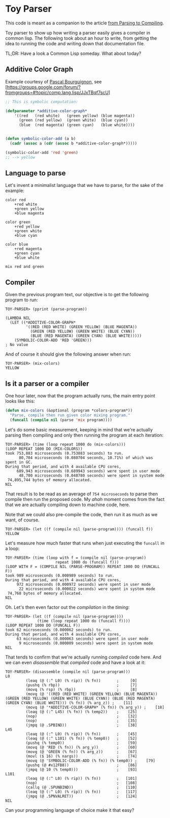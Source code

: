 # Toy Parser

This code is meant as a companion to the article
[from Parsing to Compiling](http://tapoueh.org/blog/2013/05/13-from-parser-to-compiler.html).

Toy parser to show up how writing a parser easily gives a compiler in common
lisp. The following took about an hour to write, from getting the idea to
running the code and writing down that documentation file.

TL;DR: Have a look a Common Lisp someday. What about today?

## Additive Color Graph

Example courtesy of
[Pascal Bourguignon](http://informatimago.free.fr/i/index.html), see
[https://groups.google.com/forum/?fromgroups=#!topic/comp.lang.lisp/JJxTBqf7scU]

~~~lisp
;; This is symbolic computation:

(defparameter *additive-color-graph*
    '((red   (red white)   (green yellow) (blue magenta))
      (green (red yellow)  (green white)  (blue cyan))
      (blue  (red magenta) (green cyan)   (blue white))))


(defun symbolic-color-add (a b)
  (cadr (assoc a (cdr (assoc b *additive-color-graph*)))))

(symbolic-color-add 'red 'green)
;; --> yellow
~~~

## Language to parse

Let's invent a minimalist language that we have to parse, for the sake of
the example:

    color red
		+red white
		+green yellow
		+blue magenta
    
	color green
		+red yellow
		+green white
		+blue cyan
		
	color blue
		+red magenta
		+green cyan
		+blue white

	mix red and green

## Compiler

Given the previous program text, our objective is to get the following
program to run:

    TOY-PARSER> (pprint (parse-program))
    
    (LAMBDA NIL
      (LET ((*ADDITIVE-COLOR-GRAPH*
             '((RED (RED WHITE) (GREEN YELLOW) (BLUE MAGENTA))
               (GREEN (RED YELLOW) (GREEN WHITE) (BLUE CYAN))
               (BLUE (RED MAGENTA) (GREEN CYAN) (BLUE WHITE)))))
        (SYMBOLIC-COLOR-ADD 'RED 'GREEN)))
    ; No value

And of course it should give the following answer when run:

    TOY-PARSER> (mix-colors)
    YELLOW

## Is it a parser or a compiler

One hour later, now that the program actually runs, the main entry point
looks like this:

~~~lisp
(defun mix-colors (&optional (program *colors-program*))
  "Parse, compile then run given color mixing program."
  (funcall (compile nil (parse 'mix program))))  
~~~

Let's do some basic measurement, keeping in mind that we're actually parsing
then compiling and only then running the program at each iteration:

    TOY-PARSER> (time (loop repeat 1000 do (mix-colors)))
    (LOOP REPEAT 1000 DO (MIX-COLORS))
    took 753,883 microseconds (0.753883 seconds) to run.
          80,704 microseconds (0.080704 seconds, 10.71%) of which was spent in GC.
    During that period, and with 4 available CPU cores,
         689,943 microseconds (0.689943 seconds) were spent in user mode
          48,780 microseconds (0.048780 seconds) were spent in system mode
     74,895,744 bytes of memory allocated.
    NIL

That result is to be read as an average of `754 microseconds` to parse then
compile then run the proposed code. My *ahah* moment comes from the fact
that we are actually compiling down to machine code, here.

Note that we could also pre-compile the code, then run it as much as we
want, of course.

    TOY-PARSER> (let ((f (compile nil (parse-program)))) (funcall f))
    YELLOW

Let's measure how much faster that runs when just executing the `funcall` in
a loop:

    TOY-PARSER> (time (loop with f = (compile nil (parse-program))
		                  repeat 1000 do (funcall f)))
    (LOOP WITH F = (COMPILE NIL (PARSE-PROGRAM)) REPEAT 1000 DO (FUNCALL F))
    took 989 microseconds (0.000989 seconds) to run.
    During that period, and with 4 available CPU cores,
         972 microseconds (0.000972 seconds) were spent in user mode
          22 microseconds (0.000022 seconds) were spent in system mode
     74,768 bytes of memory allocated.
    NIL

Oh. Let's then even factor out the *compilation* in the *timing*:

    TOY-PARSER> (let ((f (compile nil (parse-program))))
	              (time (loop repeat 1000 do (funcall f))))
    (LOOP REPEAT 1000 DO (FUNCALL F))
    took 62 microseconds (0.000062 seconds) to run.
    During that period, and with 4 available CPU cores,
         63 microseconds (0.000063 seconds) were spent in user mode
          9 microseconds (0.000009 seconds) were spent in system mode
    NIL

That tends to confirm that we're actually running *compiled* code here. And
we can even *disassemble* that *compiled* code and have a look at it:

    TOY-PARSER> (disassemble (compile nil (parse-program)))
    L0
             (leaq (@ (:^ L0) (% rip)) (% fn))       ;     [0]
             (pushq (% rbp))                         ;     [7]
             (movq (% rsp) (% rbp))                  ;     [8]
             (movq (@ '((RED (RED WHITE) (GREEN YELLOW) (BLUE MAGENTA)) (GREEN (RED YELLOW) (GREEN WHITE) (BLUE CYAN)) (BLUE (RED MAGENTA) (GREEN CYAN) (BLUE WHITE))) (% fn)) (% arg_z)) ;    [11]
             (movq (@ '*ADDITIVE-COLOR-GRAPH* (% fn)) (% arg_y)) ;    [18]
             (leaq (@ (:^ L45) (% fn)) (% temp2))    ;    [25]
             (nop)                                   ;    [32]
             (nop)                                   ;    [35]
             (jmpq (@ .SPBIND))                      ;    [38]
    L45
             (leaq (@ (:^ L0) (% rip)) (% fn))       ;    [45]
             (leaq (@ (:^ L101) (% fn)) (% temp0))   ;    [52]
             (pushq (% temp0))                       ;    [59]
             (movq (@ 'RED (% fn)) (% arg_y))        ;    [60]
             (movq (@ 'GREEN (% fn)) (% arg_z))      ;    [67]
             (movl ($ 16) (% nargs))                 ;    [74]
             (movq (@ 'SYMBOLIC-COLOR-ADD (% fn)) (% temp0)) ;    [79]
             (pushq (@ #x12FB8))                     ;    [86]
             (jmpq (@ 10 (% temp0)))                 ;    [93]
    L101
             (leaq (@ (:^ L0) (% rip)) (% fn))       ;   [101]
             (nop)                                   ;   [108]
             (callq (@ .SPUNBIND))                   ;   [110]
             (leaq (@ (:^ L0) (% rip)) (% fn))       ;   [117]
             (jmpq (@ .SPNVALRET))                   ;   [124]
    NIL

Can your programming language of choice make it that easy?
